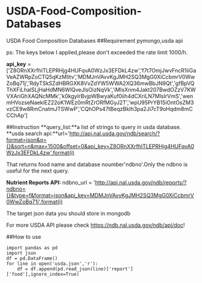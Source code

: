 # USDA-Food-Composition-Databases
USDA Food Composition Databases
##Requirement
pymongo,usda api 

ps: The keys below I applied,please don't exceeded the rate limit 1000/h.

**api_key** = ['Z8ORnXXrfhlTLEPRHjg4HUFqvA0WzJx3EFDkL4zw','f7t7OmjJwvFncR1iiGaVeAZWRpZoCTQ5qKzMIitv','MDMJnVAvvKgJMH2SQ3MgG0XiCcbmrV0WwZoBq71j','RdyTSkSZdHBRGXK8VvZdYW5WWA2XQ36mwBbJN9Qt','gfBpVQThXFiLhalSLjHaHdMN6WlQveJlsOizNqVk','iMIsXnm4Jakt207BwdOZzV7KWVXAriGhXAQNcMMk','k0kgyIrBvjpWBwyaKuf0iih4dCXriLN7MlsIrVmS','wenmHVozseNaekiEZ22oK1WEz0mRtZrORfMGyJ2T','wpU95PrYB15iOntOsZM3vzCE9w8RmCnatmJTSWwP','CQhOPs47tBeqzBkIh3pa2Ji7cT9oHqdm8mCCChAp']

##Instruction
**query_list:**a list of strings to query in usda database.
**usda search api:**url='http://api.nal.usda.gov/ndb/search/?format=json&q={}&sort=n&max=1500&offset=0&api_key=Z8ORnXXrfhlTLEPRHjg4HUFqvA0WzJx3EFDkL4zw'.format(i)

That returns food name and database noumber'ndbno'.Only the ndbno is useful for the next query.

**Nutrient Reports API:** ndbno_url = 'http://api.nal.usda.gov/ndb/reports/?ndbno={}&type=f&format=json&api_key=MDMJnVAvvKgJMH2SQ3MgG0XiCcbmrV0WwZoBq71j'.format(i)

The target json data you should store in mongodb

For more USDA API please check https://ndb.nal.usda.gov/ndb/api/doc!


##How to use
```
import pandas as pd
import json
df = pd.DataFrame()
for line in open('usda.json','r'):
	df = df.append(pd.read_json(line)['report']['food'],ignore_index=True)
```
